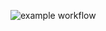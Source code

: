 ![example workflow](https://github.com/ttonini/testing-deploy/actions/runs/3887836635/workflow/azure-staticwebapp.yml/badge.svg)